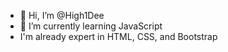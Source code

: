 - 👋 Hi, I’m @High1Dee
- 🌱 I’m currently learning JavaScript
- I'm already expert in HTML, CSS, and Bootstrap
<!---
High1Dee/High1Dee is a ✨ special ✨ repository because its `README.md` (this file) appears on your GitHub profile.
You can click the Preview link to take a look at your changes.
--->
